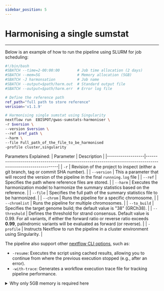 ```yaml
---
sidebar_position: 5
---
```

# Harmonising a single sumstat
---
Below is an example of how to run the pipeline using SLURM for job scheduling:

``` bash title="start_harmonisation.sh"
#!/bin/bash
#SBATCH --time=2-00:00:00        # Job time allocation (2 days)
#SBATCH --mem=5G                 # Memory allocation (5GB)
#SBATCH -J harmonsation          # Job name
#SBATCH --output=$path/harm.out  # Standard output file
#SBATCH --output=$path/harm.err  # Error log file

# Define the reference path
ref_path="full path to store reference"
verision='v1.1.9'

# Harmonising single sumstat using Singularity
nextflow run  EBISPOT/gwas-sumstats-harmoniser \
-r $version \
--version $version \
--ref $ref_path \
--harm \
--file Full_path_of_the_file_to_be_harmonised
-profile cluster,singularity
```
Parameters Explained:
| Parameter         | Description                                                                                                   |
|-------------------|---------------------------------------------------------------------------------------------------------------|
| `-r`           | Revision of the project to inspect (either a git branch, tag or commit SHA number).                                                         |
| `--version`           | This a parameter that will record the version of the pipeline in the final `runnning.log` file                                                         |
| `--ref`           | Specifies the path where reference files are stored.                                                         |
| `--harm`          | Executes the harmonization model to harmonize the summary statistics based on the reference.                 |
| `--file`          | Specifies the full path of the summary statistics file to be harmonized.                                     |
| `--chrom`         | Runs the pipeline for a specific chromosome.                                                                  |
| `--chromlist`     | Runs the pipeline for multiple chromosomes.                                                                   |
| `--to_build`      | Specifies the target genome build; the default value is "38" (GRCh38).                                      |
| `--threshold`     | Defines the threshold for strand consensus. Default value is 0.99. For all variants, if either the forward ratio or reverse ratio exceeds **0.99**, palindromic variants will be evaluated as forward (or reverse). |
| `-profile`        | Instructs Nextflow to run the pipeline in a cluster environment using Singularity.                           |

The pipeline also support other [nextflow CLI options](https://www.nextflow.io/docs/latest/reference/cli.html), such as:
* `-resume`: Executes the script using cached results, allowing you to continue from where the previous execution stopped (e.g., after an error).
* `-with-trace`: Generates a workflow execution trace file for tracking pipeline performance.

<details>
    <summary> Why only 5GB memory is required here </summary>
    
    In Nextflow, the pipeline is made by joining together different processes. The job defined in the `start_harmonisation.sh` script is the initial step to start the pipeline and requires a small amount of memory.
    
    Nextflow manages the execution of each process and allocates the corresponding memory and wall time as specified in the `config/basic.config` file. For example, the map_to_build step, which performs [genome build mapping](../Introduction/Genome-Build-Mapping.md) step, requires 28GB of memory to complete.
    
    Additionally, if a process exits with a status code between 130 and 145, inclusive, or is equal to 104, Nextflow will automatically retry that process up to 5 times, allocating additional memory with each attempt. If it continues to fail due to these exit statuses, you can modify the resource requirements in the configuration file to accommodate the necessary resources.

    <details>
       <summary>resources required in the `Genome Build Mapping` step</summary>
        ```config title="config/basic.config"
        withName:map_to_build {
                memory = { 28.GB * task.attempt }
                time   = { 5.h  * task.attempt }
                publishDir =[ 
                    path:{"${launchDir}/$GCST"},
                    mode: 'copy'
                    ]
            }
        ```
    </details>
</details>


    